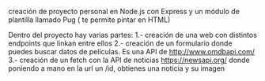creación de proyecto personal en Node.js con Express y un módulo de plantilla llamado Pug ( te permite pintar en HTML)

Dentro del proyecto hay varias partes:
    1.- creación de una web con distintos endpoints que linkan entre ellos
    2.- creación de un formulario donde puedes buscar datos de películas. Es una API de http://www.omdbapi.com/
    3.- creación de un fetch con la API de noticias https://newsapi.org/ donde poniendo a mano en la url un /id, obtienes una noticia y su imagen
    